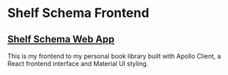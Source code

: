 # Shelf Schema Frontend

## [Shelf Schema Web App](https://shelf-schema.fly.dev/)

This is my frontend to my personal book library built with Apollo Client, a React frontend interface and Material UI styling.
